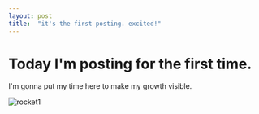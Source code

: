 ```yaml
---
layout: post
title:  "it's the first posting. excited!"
---
```


# Today I'm posting for the first time.

I'm gonna put my time here to make my growth visible.

![rocket1](..\images\2022-11-24-first\rocket1.jpg)
